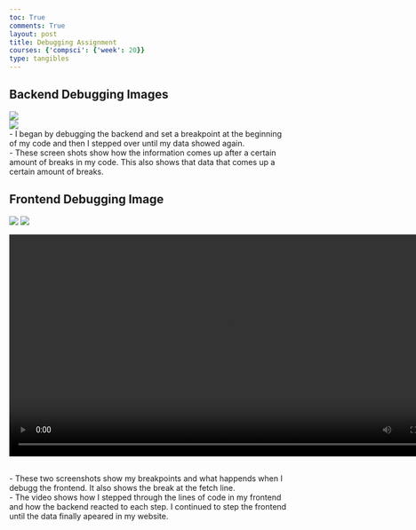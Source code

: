 ```yaml
---
toc: True
comments: True
layout: post
title: Debugging Assignment
courses: {'compsci': {'week': 20}}
type: tangibles
---
```


## Backend Debugging Images
<img src="https://jbaza12.github.io/JaredsBlog/images/Screenshot 2024-03-05 092954.png">
<br>
<img src="https://jbaza12.github.io/JaredsBlog/images/debuggingss.png">
<br>
- I began by debugging the backend and set a breakpoint at the beginning of my code and then I stepped over until my data showed again.<br>
- These screen shots show how the information comes up after a certain amount of breaks in my code. This also shows that data that comes up a certain amount of breaks.
<br>

## Frontend Debugging Image
<img src="https://jbaza12.github.io/JaredsBlog/images/frontenddebugg1.png">
<img src="https://jbaza12.github.io/JaredsBlog/images/frontenddebugg2.png">


<video height="400" controls src="https://jbaza12.github.io/JaredsBlog/images/Frontenddubugg.mp4" title="Press play button to end backend debugging session."></video>

<br>
- These two screenshots show my breakpoints and what happends when I debugg the frontend. It also shows the break at the fetch line.<br>
- The video shows how I stepped through the lines of code in my frontend and how the backend reacted to each step. I continued to step the frontend until the data finally apeared in my website. 
